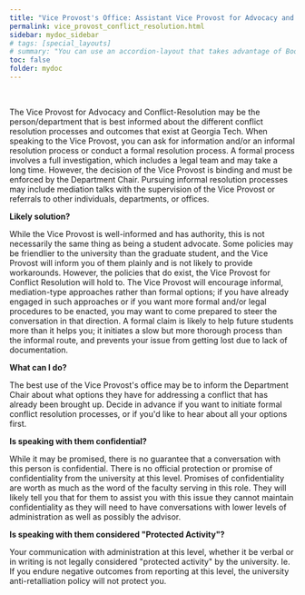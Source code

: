 ```yaml
---
title: "Vice Provost's Office: Assistant Vice Provost for Advocacy and Conflict-Resolution"
permalink: vice_provost_conflict_resolution.html
sidebar: mydoc_sidebar
# tags: [special_layouts]
# summary: "You can use an accordion-layout that takes advantage of Bootstrap styling. This is useful for an FAQ page."
toc: false
folder: mydoc
---
```


<p>&nbsp;</p>

<p>The Vice Provost for Advocacy and Conflict-Resolution may be the person/department that is best informed about the different conflict resolution processes and outcomes that exist at Georgia Tech. When speaking to the Vice Provost, you can ask for information and/or an informal resolution process or conduct a formal resolution process. A formal process involves a full investigation, which includes a legal team and may take a long time. However, the decision of the Vice Provost is binding and must be enforced by the Department Chair. Pursuing informal resolution processes may include mediation talks with the supervision of the Vice Provost or referrals to other individuals, departments, or offices.</p>

<p><b>Likely solution?</b></p>
   <p>While the Vice Provost is well-informed and has authority, this is not necessarily the same thing as being a student advocate. Some policies may be friendlier to the university than the graduate student, and the Vice Provost will inform you of them plainly and is not likely to provide workarounds. However, the policies that do exist, the Vice Provost for Conflict Resolution will hold to. The Vice Provost will encourage informal, mediation-type approaches rather than formal options; if you have already engaged in such approaches or if you want more formal and/or legal procedures to be enacted, you may want to come prepared to steer the conversation in that direction. A formal claim is likely to help future students more than it helps you; it initiates a slow but more thorough process than the informal route, and prevents your issue from getting lost due to lack of documentation.</p>

<p><b>What can I do?</b></p>
   <p>The best use of the Vice Provost's office may be to inform the Department Chair about what options they have for addressing a conflict that has already been brought up. Decide in advance if you want to initiate formal conflict resolution processes, or if you'd like to hear about all your options first.</p>

<p><b>Is speaking with them confidential?</b></p>
   <p class="answer">While it may be promised, there is no guarantee that a conversation with this person is confidential. There is no official protection or promise of confidentiality from the university at this level. Promises of confidentiality are worth as much as the word of the faculty serving in this role. They will likely tell you that for them to assist you with this issue they cannot maintain confidentiality as they will need to have conversations with lower levels of administration as well as possibly the advisor.</p>

<p><b>Is speaking with them considered "Protected Activity"?</b></p>
   <p class="answer">Your communication with administration at this level, whether it be verbal or in writing is not legally considered "protected activity" by the university. Ie. If you endure negative outcomes from reporting at this level, the university anti-retalliation policy will not protect you.</p>

<script>
    if(location.hash !== null && location.hash !== "")
    {
        var url = location.hash.endsWith("-1") ? location.hash.substring(0, location.hash.length-2) : location.hash;
        $(url + ".collapse").collapse("show");
    }
</script>